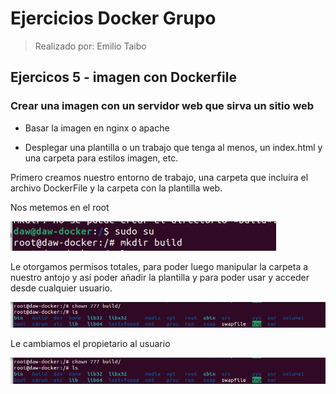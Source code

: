 # Ejercicios Docker Grupo
> Realizado por: Emilio Taibo

## Ejercicos 5 - imagen con Dockerfile

### Crear una imagen con un servidor web que sirva un sitio web

- Basar la imagen en nginx o apache

- Desplegar una plantilla o un trabajo que tenga al menos, un index.html y una carpeta para estilos imagen, etc.


Primero creamos nuestro entorno de trabajo, una carpeta que incluira el archivo DockerFile y la carpeta con la plantilla web.

Nos metemos en el root

![](assets/ejercicio51.png)

Le otorgamos permisos totales, para poder luego manipular la carpeta a nuestro antojo y así poder añadir la plantilla y para poder usar y acceder desde cualquier usuario.

![](assets/ejercicio52.png)

Le cambiamos el propietario al usuario 



![](assets/ejercicio53.png)

